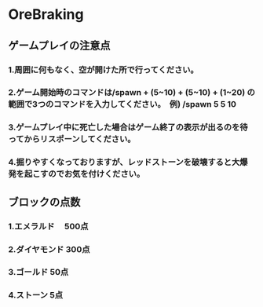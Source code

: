 # OreBraking

## ゲームプレイの注意点
### 1.周囲に何もなく、空が開けた所で行ってください。
### 2.ゲーム開始時のコマンドは/spawn + (5~10) + (5~10) + (1~20)  の範囲で3つのコマンドを入力してください。　例) /spawn 5 5 10
### 3.ゲームプレイ中に死亡した場合はゲーム終了の表示が出るのを待ってからリスポーンしてください。
### 4.掘りやすくなっておりますが、レッドストーンを破壊すると大爆発を起こすのでお気を付けください。

## ブロックの点数
### 1.エメラルド　   500点
### 2.ダイヤモンド   300点
### 3.ゴールド        50点
### 4.ストーン         5点

